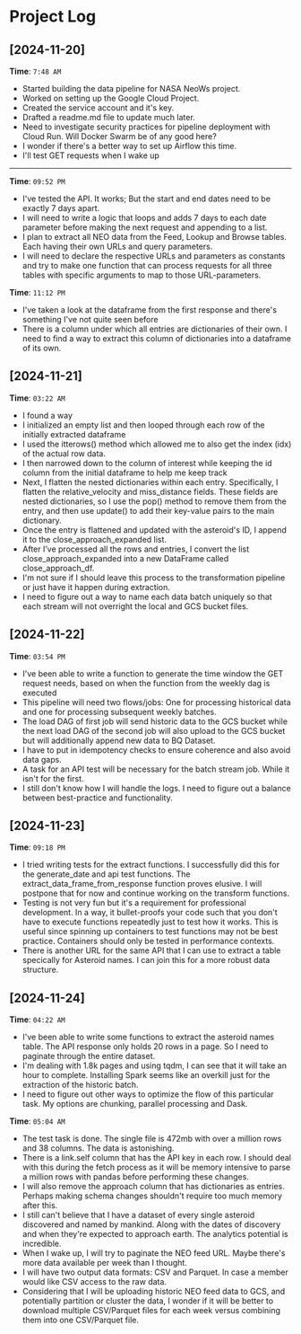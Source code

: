 # Project Log

## [2024-11-20]

**Time**: `7:48 AM`

- Started building the data pipeline for NASA NeoWs project.
- Worked on setting up the Google Cloud Project.
- Created the service account and it's key.
- Drafted a readme.md file to update much later.
- Need to investigate security practices for pipeline deployment with Cloud Run. Will Docker Swarm be of any good here?
- I wonder if there's a better way to set up Airflow this time.
- I'll test GET requests when I wake up

---


**Time**: `09:52 PM`
- I've tested the API. It works; But the start and end dates need to be exactly 7 days apart.
- I will need to write a logic that loops and adds 7 days to each date parameter before making the next request and appending to a list.
- I plan to extract all NEO data from the Feed, Lookup and Browse tables. Each having their own URLs and query parameters.
- I will need to declare the respective URLs and parameters as constants and try to make one function that can process requests for all three tables with specific arguments to map to those URL-parameters. 

**Time**: `11:12 PM`
- I've taken a look at the dataframe from the first response and there's something I've not quite seen before
- There is a column under which all entries are dictionaries of their own. I need to find a way to extract this column of dictionaries into a dataframe of its own. 

## [2024-11-21]
**Time**: `03:22 AM`
- I found a way
- I initialized an empty list and then looped through each row of the initially extracted dataframe
- I used the itterows() method which allowed me to also get the index (idx) of the actual row data.
- I then narrowed down to the column of interest while keeping the id column from the initial dataframe to help me keep track
- Next, I flatten the nested dictionaries within each entry. Specifically, I flatten the relative_velocity and miss_distance fields. These fields are nested dictionaries, so I use the pop() method to remove them from the entry, and then use update() to add their key-value pairs to the main dictionary. 
- Once the entry is flattened and updated with the asteroid's ID, I append it to the close_approach_expanded list.
- After I’ve processed all the rows and entries, I convert the list close_approach_expanded into a new DataFrame called close_approach_df. 
- I'm not sure if I should leave this process to the transformation pipeline or just have it happen during extraction.
- I need to figure out a way to name each data batch uniquely so that each stream will not overright the local and GCS bucket files.

## [2024-11-22]
**Time**: `03:54 PM`
- I've been able to write a function to generate the time window the GET request needs, based on when the function from the weekly dag is executed
- This pipeline will need two flows/jobs: One for processing historical data and one for processing subsequent weekly batches.
- The load DAG of first job will send historic data to the GCS bucket while the next load DAG of the second job will also upload to the GCS bucket but will additionally append new data to BQ Dataset. 
- I have to put in idempotency checks to ensure coherence and also avoid data gaps.
- A task for an API test will be necessary for the batch stream job. While it isn't for the first.
- I still don't know how I will handle the logs. I need to figure out a balance between best-practice and functionality.

## [2024-11-23]
**Time**: `09:18 PM`
- I tried writing tests for the extract functions. I successfully did this for the generate_date and api test functions. The extract_data_frame_from_response function proves elusive. I will postpone that for now and continue working on the transform functions.
- Testing is not very fun but it's a requirement for professional development. In a way, it bullet-proofs your code such that you don't have to execute functions repeatedly just to test how it works. This is useful since spinning up containers to test functions may not be best practice. Containers should only be tested in performance contexts.
- There is another URL for the same API that I can use to extract a table specically for Asteroid names. I can join this for a more robust data structure.


## [2024-11-24]
**Time**: `04:22 AM`
- I've been able to write some functions to extract the asteroid names table. The API response only holds 20 rows in a page. So I need to paginate through the entire dataset.
- I'm dealing with 1.8k pages and using tqdm, I can see that it will take an hour to complete. Installing Spark seems like an overkill just for the extraction of the historic batch. 
- I need to figure out other ways to optimize the flow of this particular task. My options are chunking, parallel processing and Dask.


**Time**: `05:04 AM`
- The test task is done. The single file is 472mb with over a million rows and 38 columns. The data is astonishing.
- There is a link.self column that has the API key in each row. I should deal with this during the fetch process as it will be memory intensive to parse a million rows with pandas before performing these changes.
- I will also remove the approach column that has dictionaries as entries. Perhaps making schema changes shouldn't require too much memory after this.
- I still can't believe that I have a dataset of every single asteroid discovered and named by mankind. Along with the dates of discovery and when they're expected to approach earth. The analytics potential is incredible.
- When I wake up, I will try to paginate the NEO feed URL. Maybe there's more data available per week than I thought.
- I will have two output data formats: CSV and Parquet. In case a member would like CSV access to the raw data.
- Considering that I will be uploading historic NEO feed data to GCS, and potentially partition or cluster the data, I wonder if it will be better to download multiple CSV/Parquet files for each week versus combining them into one CSV/Parquet file.

